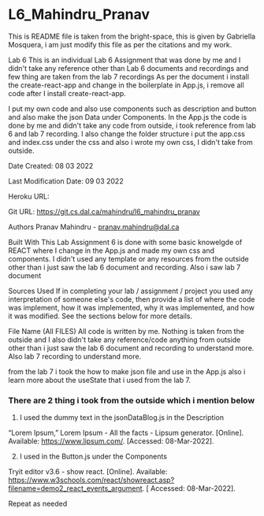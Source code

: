 # L6_Mahindru_Pranav

This is README file is taken from the bright-space, this is given by Gabriella Mosquera, i am just modify this file as per the citations and my work.

Lab 6
This is an individual Lab 6 Assignment that was done by me and I didn't take any reference other than Lab 6 documents and recordings and few thing are taken from the lab 7 recordings
As per the document i install the create-react-app and change in the boilerplate in App.js, i remove all code after I install create-react-app. 

I put my own code and also use components such as description and button and also make the json Data under Components. 
In the App.js the code is done by me and didn't take any code from outside, i took reference from lab 6 and lab 7 recording. 
I also change the folder structure i put the app.css and index.css under the css and also i wrote my own css, I didn't take from outside.

Date Created: 08 03 2022

Last Modification Date: 09 03 2022

Heroku URL: 

Git URL: https://git.cs.dal.ca/mahindru/l6_mahindru_pranav

Authors
Pranav Mahindru - pranav.mahindru@dal.ca

Built With
This Lab Assignment 6 is done with some basic knowelgde of REACT where I change in the App.js and made my own css and components. I didn't used any template or any resources from the outside other than i just saw the lab 6 document and recording. Also i saw lab 7 document

Sources Used
If in completing your lab / assignment / project you used any interpretation of someone else's code, then provide a list of where the code was implement, how it was implemented, why it was implemented, and how it was modified. See the sections below for more details.

File Name (All FILES)
All code is written by me. Nothing is taken from the outside and I also didn't take any reference/code anything from outside other than i just saw the lab 6 document and recording to understand more. Also lab 7 recording to understand more.

from the lab 7 i took the how to make json file and use in the App.js also i learn more about the useState that i used from the lab 7.

### There are 2 thing i took from the outside which i mention below 

1. <!-- i used the dummy text from  --> I used the dummy text in the jsonDataBlog.js in the Description

“Lorem Ipsum,” Lorem Ipsum - All the facts - Lipsum generator. 
[Online]. Available: https://www.lipsum.com/. 
[Accessed: 08-Mar-2022]. 

2. <!-- the given is used to reference for the function in the button.js --> I used in the Button.js under the Components

Tryit editor v3.6 - show react. [Online]. 
Available: https://www.w3schools.com/react/showreact.asp?filename=demo2_react_events_argument. [
Accessed: 08-Mar-2022]. 

Repeat as needed

<!-- citations  -->







